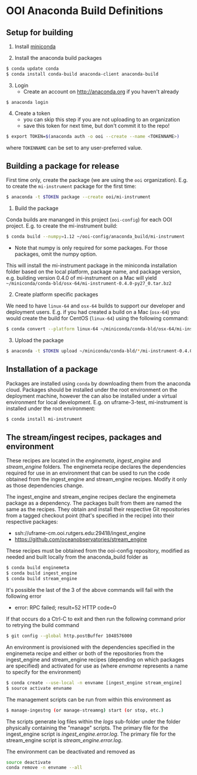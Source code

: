 # OOI Anaconda Build Definitions

## Setup for building

1. Install [miniconda](http://conda.pydata.org/miniconda.html)
    
2. Install the anaconda build packages

```bash
$ conda update conda
$ conda install conda-build anaconda-client anaconda-build
```
    
3. Login
    * Create an account on http://anaconda.org if you haven't already
    
`$ anaconda login`

4. Create a token
    * you can skip this step if you are not uploading to an organization
    * save this token for next time, but don't commit it to the repo!
    
```bash
$ export TOKEN=$(anaconda auth -o ooi --create --name <TOKENNAME>)
```

where `TOKENNAME` can be set to any user-preferred value.

## Building a package for release

First time only, create the package (we are using the `ooi` organization). E.g. to create the `mi-instrument` package for 
the first time:

```bash
$ anaconda -t $TOKEN package --create ooi/mi-instrument
```

1. Build the package

Conda builds are mananged in this project (`ooi-config`) for each OOI project. E.g. to create the mi-instrument build:

```bash
$ conda build --numpy=1.12 ~/ooi-config/anaconda_build/mi-instrument
```

* Note that numpy is only required for some packages. For those packages, omit the numpy option.

This will install the mi-instrument package in the miniconda installation folder based on the local platform, package name,
and package version, e.g. building version 0.4.0 of mi-instrument on a Mac will yield 
`~/miniconda/conda-bld/osx-64/mi-instrument-0.4.0-py27_0.tar.bz2`

2. Create platform specific packages

We need to have `linux-64` and `osx-64` builds to support our developer and deployment users. E.g. if you had created a 
build on a Mac (`osx-64`) you would create the build for CentOS (`linux-64`) using the following command:

```bash
$ conda convert --platform linux-64 ~/miniconda/conda-bld/osx-64/mi-instrument* -o ~/miniconda/conda-bld
```

3. Upload the package

```bash
$ anaconda -t $TOKEN upload ~/miniconda/conda-bld/*/mi-instrument-0.4.0-py27_0.tar.bz2
```

## Installation of a package

Packages are installed using `conda` by downloading them from the anaconda cloud. Packages should be installed under 
the root environment on the deployment machine, however the can also be installed under a virtual environment for
local development. E.g. on uframe-3-test, mi-instrument is installed under the root environment:

```bash
$ conda install mi-instrument
```

## The stream/ingest recipes, packages and environment

These recipes are located in the <i>enginemeta</i>, <i>ingest_engine</i> and <i>stream_engine</i> folders. The enginemeta recipe declares the dependencies required for use in an environment that can be used to run the code obtained from the ingest_engine and stream_engine recipes. Modify it only as those dependencies change.

The ingest_engine and stream_engine recipes declare the enginemeta package as a dependency. The packages built from them are named the same as the recipes. They obtain and install their respective Git repositories from a tagged checkout point (that's specified in the recipe) into their respective packages:

* ssh://uframe-cm.ooi.rutgers.edu:29418/ingest_engine
* https://github.com/oceanobservatories/stream_engine

These recipes must be obtained from the ooi-config repository, modified as needed and built locally from the anaconda_build folder as 

```bash
$ conda build enginemeta
$ conda build ingest_engine
$ conda build stream_engine
```

It's possible the last of the 3 of the above commands will fail with the following error
* error: RPC failed; result=52 HTTP code=0

If that occurs do a Ctrl-C to exit and then run the following command prior to retrying the build command
```bash
$ git config --global http.postBuffer 1048576000
```

An environment is provisioned with the dependencies specified in the enginemeta recipe and either or both of the repositories from the ingest_engine and stream_engine recipes (depending on which packages are specified) and activated for use as (where <i>envname</i> represents a name to specify for the environment)

```bash
$ conda create --use-local -n envname [ingest_engine stream_engine]
$ source activate envname
```

The management scripts can be run from within this environment as

```bash
$ manage-ingestng (or manage-streamng) start (or stop, etc.)
```

The scripts generate log files within the <i>logs</i> sub-folder under the folder physically containing the "manage" scripts. The primary file for the ingest_engine script is <i>ingest_engine.error.log</i>. The primary file for the stream_engine script is <i>stream_engine.error.log</i>.
  
The environment can be deactivated and removed as

```bash
source deactivate
conda remove -n envname --all
```
